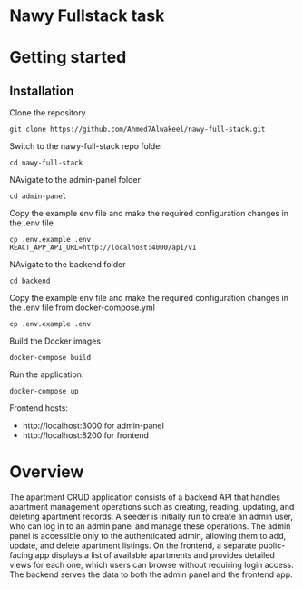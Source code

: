 # Nawy Fullstack task

# Getting started

## Installation

Clone the repository

    git clone https://github.com/Ahmed7Alwakeel/nawy-full-stack.git

Switch to the nawy-full-stack repo folder

    cd nawy-full-stack

NAvigate to the admin-panel folder

    cd admin-panel

Copy the example env file and make the required configuration changes in the .env file

    cp .env.example .env
    REACT_APP_API_URL=http://localhost:4000/api/v1

NAvigate to the backend folder

    cd backend

Copy the example env file and make the required configuration changes in the .env file from docker-compose.yml

    cp .env.example .env

Build the Docker images

    docker-compose build

Run the application:

    docker-compose up

Frontend hosts:
- http://localhost:3000 for admin-panel
- http://localhost:8200 for frontend

# Overview

The apartment CRUD application consists of a backend API that handles apartment management operations such as creating, reading, updating, and deleting apartment records. A seeder is initially run to create an admin user, who can log in to an admin panel and manage these operations. The admin panel is accessible only to the authenticated admin, allowing them to add, update, and delete apartment listings. On the frontend, a separate public-facing app displays a list of available apartments and provides detailed views for each one, which users can browse without requiring login access. The backend serves the data to both the admin panel and the frontend app.

